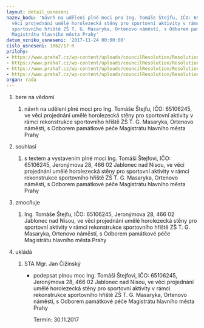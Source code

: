 ```yaml
---
layout: detail_usneseni
nazev_bodu: 'Návrh na udělení plné moci pro Ing. Tomáše Štejfu, IČO: 65106245, ve
  věci projednání umělé horolezecká stěny pro sportovní aktivity v rámci rekonstrukce
  sportovního hřiště ZŠ T. G. Masaryka, Ortenovo náměstí, s Odborem památkové péče
  Magistrátu hlavního města Prahy'
datum_vzniku_usneseni: '2017-11-24 00:00:00'
cislo_usneseni: 1062/17-R
prilohy:
- https://www.praha7.cz/wp-content/uploads/councilResolution/Resolutions/29723/export/01_PMStejfa~272746.docx
- https://www.praha7.cz/wp-content/uploads/councilResolution/Resolutions/29723/export/02_PMStejfa~272745.pdf
- https://www.praha7.cz/wp-content/uploads/councilResolution/Resolutions/29723/export/03_PMStejfa~272744.doc
- https://www.praha7.cz/wp-content/uploads/councilResolution/Resolutions/29723/export/export~294807.pdf
organ: rada
---
```

<ol class="urzList_view" id="urzList">
<li id="" class="urzClass1"><span name="1">bere na vědomí</span> 
<ol class="urzOlClass">
<li id="" class="urzClass2" style="TEXT-ALIGN: left"><span><p>návrh na udělení plné moci pro Ing. Tomáše Štejfu, IČO: 65106245, ve věci projednání umělé horolezecká stěny pro sportovní aktivity v rámci rekonstrukce sportovního hřiště ZŠ T. G. Masaryka, Ortenovo náměstí, s Odborem památkové péče Magistrátu hlavního města Prahy</p></span></li></ol></li>
<li id="" class="urzClass1"><span name="26">souhlasí</span> 
<ol id="" class="urzOlClass">
<li style="text-align: left;" id="" class="urzClass2"><span><p>s textem a vystavením plné moci Ing. Tomáši Štejfovi, IČO: 65106245, Jeronýmova 28, 466 02 Jablonec nad Nisou, ve věci projednání umělé horolezecká stěny pro sportovní aktivity v rámci rekonstrukce sportovního hřiště ZŠ T. G. Masaryka, Ortenovo náměstí, s Odborem památkové péče Magistrátu hlavního města Prahy<br></p></span></li>
</ol></li>
<li id="" class="urzClass1"><span name="41">zmocňuje</span> 
<ol class="urzOlClass">
<li id="" class="urzClass2" style="TEXT-ALIGN: left"><span><p>Ing. Tomáše Štejfu, IČO: 65106245, Jeronýmova 28, 466 02 Jablonec nad Nisou, ve věci projednání umělé horolezecká stěny pro sportovní aktivity v rámci rekonstrukce sportovního hřiště ZŠ T. G. Masaryka, Ortenovo náměstí, s Odborem památkové péče Magistrátu hlavního města Prahy</p></span></li></ol></li><li class="urzClass1" id="urzUkoly"><span name="1">ukládá</span><ol class="urzOlClass"><li class="urzClass2"><span><p>STA Mgr. Jan Čižinský</p></span><ul class="urzUlClass"><li class="urzClass3"><span><p>podepsat plnou moc Ing. Tomáši Štejfovi, IČO: 65106245, Jeronýmova 28, 466 02 Jablonec nad Nisou, ve věci projednání umělé horolezecká stěny pro sportovní aktivity v rámci rekonstrukce sportovního hřiště ZŠ T. G. Masaryka, Ortenovo náměstí, s Odborem památkové péče Magistrátu hlavního města Prahy</p></span><span class="urzUkolTermin">  Termín:&nbsp;30.11.2017</span></li></ul></li></ol></li></ol>
